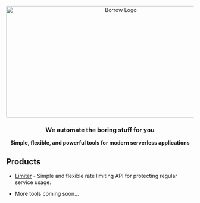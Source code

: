 <p align="center">
  <img src="https://borrow.dev/opengraph-image.png" alt="Borrow Logo" width="600" height="300" />
</p>

<h3 align="center">We automate the boring stuff for you</h3>

<p align="center">
  <b>Simple, flexible, and powerful tools for modern serverless applications</b><br>
</p>

## Products

- [Limiter](https://borrow.dev/documentation/limiter) - Simple and flexible rate limiting API for protecting regular service usage.

- More tools coming soon...